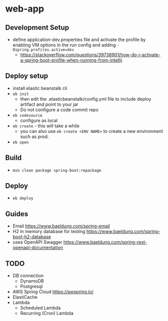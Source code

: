 # web-app

## Development Setup

- define application-dev.properties file and activate the profile by enabling VM options in the run config and adding `-Dspring.profiles.active=dev`
  - https://stackoverflow.com/questions/39738901/how-do-i-activate-a-spring-boot-profile-when-running-from-intellij


## Deploy setup

- install elastic beanstalk cli
- `eb init`
  - then edit the .elasticbeanstalk/config.yml file to include deploy artifact and point to your jar
  - Do not configure a code commit repo
- `eb codesource`
  - configure as local
- `eb create` - this will take a while
  - you can also use `eb create <ENV NAME>` to create a new environment such as prod.
- `eb open`

## Build

- `mvn clean package spring-boot:repackage`

## Deploy

- `eb deploy`


## Guides
- Email https://www.baeldung.com/spring-email
- H2 in memory database for testing https://www.baeldung.com/spring-boot-h2-database
- uses OpenAPI Swagger https://www.baeldung.com/spring-rest-openapi-documentation

## TODO 
- DB connection
  - DynamoDB
  - Postgresql
- AWS Spring Cloud https://awspring.io/
- ElastiCache
- Lambda
  - Scheduled Lambda
  - Recurring (Cron) Lambda